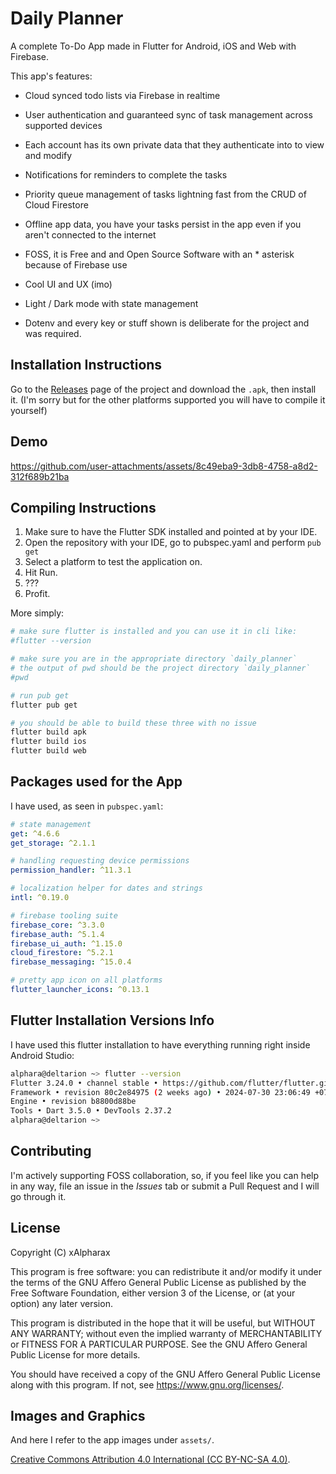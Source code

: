 # Daily Planner

A complete To-Do App made in Flutter for Android, iOS and Web with Firebase.

This app's features:
- Cloud synced todo lists via Firebase in realtime
- User authentication and guaranteed sync of task management across supported devices
- Each account has its own private data that they authenticate into to view and modify
- Notifications for reminders to complete the tasks
- Priority queue management of tasks lightning fast from the CRUD of Cloud Firestore
- Offline app data, you have your tasks persist in the app even if you aren't connected to the internet
- FOSS, it is Free and and Open Source Software with an * asterisk because of Firebase use
- Cool UI and UX (imo)
- Light / Dark mode with state management

- Dotenv and every key or stuff shown is deliberate for the project and was required.

## Installation Instructions

Go to the [Releases](https://github.com/xAlpharax/daily_planner/releases) page of the project and download the `.apk`, then install it. (I'm sorry but for the other platforms supported you will have to compile it yourself)

## Demo

https://github.com/user-attachments/assets/8c49eba9-3db8-4758-a8d2-312f689b21ba

## Compiling Instructions

1. Make sure to have the Flutter SDK installed and pointed at by your IDE.
2. Open the repository with your IDE, go to pubspec.yaml and perform `pub get`
3. Select a platform to test the application on.
4. Hit Run.
5. ???
6. Profit.

More simply:

```bash
# make sure flutter is installed and you can use it in cli like:
#flutter --version

# make sure you are in the appropriate directory `daily_planner`
# the output of pwd should be the project directory `daily_planner`
#pwd

# run pub get
flutter pub get

# you should be able to build these three with no issue
flutter build apk
flutter build ios
flutter build web
```

## Packages used for the App

I have used, as seen in `pubspec.yaml`:

```yaml
# state management
get: ^4.6.6
get_storage: ^2.1.1

# handling requesting device permissions
permission_handler: ^11.3.1

# localization helper for dates and strings
intl: ^0.19.0

# firebase tooling suite
firebase_core: ^3.3.0
firebase_auth: ^5.1.4
firebase_ui_auth: ^1.15.0
cloud_firestore: ^5.2.1
firebase_messaging: ^15.0.4

# pretty app icon on all platforms
flutter_launcher_icons: ^0.13.1
```

## Flutter Installation Versions Info

I have used this flutter installation to have everything running right inside Android Studio:

```bash
alphara@deltarion ~> flutter --version
Flutter 3.24.0 • channel stable • https://github.com/flutter/flutter.git
Framework • revision 80c2e84975 (2 weeks ago) • 2024-07-30 23:06:49 +0700
Engine • revision b8800d88be
Tools • Dart 3.5.0 • DevTools 2.37.2
alphara@deltarion ~>
```

## Contributing

I'm actively supporting FOSS collaboration, so, if you feel like you can help in any way, file an issue in the *Issues* tab or submit a Pull Request and I will go through it.

## License

Copyright (C) xAlpharax

This program is free software: you can redistribute it and/or modify it under the terms of the GNU Affero General Public License as published by the Free Software Foundation, either version 3 of the License, or (at your option) any later version.

This program is distributed in the hope that it will be useful, but WITHOUT ANY WARRANTY; without even the implied warranty of MERCHANTABILITY or FITNESS FOR A PARTICULAR PURPOSE. See the GNU Affero General Public License for more details.

You should have received a copy of the GNU Affero General Public License along with this program. If not, see https://www.gnu.org/licenses/.

## Images and Graphics

And here I refer to the app images under `assets/`.

[Creative Commons Attribution 4.0 International (CC BY-NC-SA 4.0)](https://creativecommons.org/licenses/by-nc-sa/4.0/).
